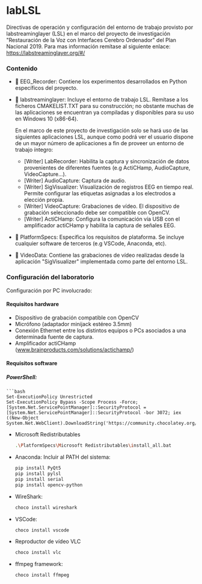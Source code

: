 # labLSL
Directivas de operación y configuración del entorno de trabajo provisto por labstreaminglayer (LSL) en el marco del proyecto de investigación "Restauración de la Voz con Interfaces Cerebro Ordenador" del Plan Nacional 2019. Para mas información remítase al siguiente enlace: https://labstreaminglayer.org/#/

### Contenido
- :file_folder: EEG_Recorder: Contiene los experimentos desarrollados en Python específicos del proyecto. 

- :file_folder: labstreaminglayer: Incluye el entorno de trabajo LSL. Remítase a los ficheros CMAKELIST.TXT para su construcción; no obstante muchas de las aplicaciones se encuentran ya compiladas y disponibles para su uso en Windows 10 (x86-64). 
  
  En el marco de este proyecto de investigación solo se hará uso de las siguientes aplicaciones LSL, aunque como podrá ver el usuario dispone de un mayor número de aplicaciones a fin de proveer un entorno de trabajo íntegro: 

  - [Writer] LabRecorder: Habilita la captura y sincronización de datos provenientes de diferentes fuentes (e.g ActiCHamp, AudioCapture, VideoCapture...).
  - [Writer] AudioCapture: Captura de audio.
  - [Writer] SigVisualizer: Visualización de registros EEG en tiempo real. Permite configurar las etiquetas asignadas a los electrodos a elección propia.
  - [Writer] VideoCapture: Grabaciones de vídeo. El dispositivo de grabación seleccionado debe ser compatible con OpenCV.
  - [Writer] ActiCHamp: Configura la comunicación vía USB con el amplificador actiCHamp y habilita la captura de señales EEG.
  
- :file_folder: PlatformSpecs: Especifica los requisitos de plataforma. Se incluye cualquier software de terceros (e.g VSCode, Anaconda, etc). 

- :file_folder: VideoData: Contiene las grabaciones de vídeo realizadas desde la aplicación "SigVisualizer" implementada como parte del entorno LSL.

### Configuración del laboratorio

Configuración por PC involucrado:

#### Requisitos hardware

- Dispositivo de grabación compatible con OpenCV
- Micrófono (adaptador minijack estéreo 3.5mm)
- Conexión Ethernet entre los distintos equipos o PCs asociados a una determinada fuente de captura.
- Amplificador actiCHamp (www.brainproducts.com/solutions/actichamp/)

#### Requisitos software
##### PowerShell:
	```bash
	Set-ExecutionPolicy Unrestricted
	Set-ExecutionPolicy Bypass -Scope Process -Force; [System.Net.ServicePointManager]::SecurityProtocol = [System.Net.ServicePointManager]::SecurityProtocol -bor 3072; iex ((New-Object System.Net.WebClient).DownloadString('https://community.chocolatey.org/install.ps1'))	
- Microsoft Redistributables
	```bash
	.\PlatformSpecs\Microsoft Redistributables\install_all.bat
- Anaconda: Incluir al PATH del sistema:
	```bash
	pip install PyQt5
	pip install pylsl
	pip install serial
	pip install opencv-python	
- WireShark:
	```bash
	choco install wireshark
- VSCode:
	```bash
	choco install vscode
- Reproductor de vídeo VLC
	```bash
	choco install vlc
- ffmpeg framework:
	```bash
	choco install ffmpeg
